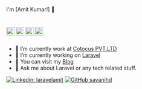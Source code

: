 I'm [Amit Kumar!] 👋

# <a href="https://twitter.com/HardikSavani19">
  # <img align="left" alt="Hardik's Twitter" width="22px" src="https://cdn.jsdelivr.net/npm/simple-icons@v3/icons/twitter.svg" />
# </a>
<a href="https://www.linkedin.com/in/laravelamit/">
  <img align="left" alt="Amit's Linkdein" width="22px" src="https://cdn.jsdelivr.net/npm/simple-icons@v3/icons/linkedin.svg" />
</a>
<a href="https://github.com/laravelamit">
  <img align="left" alt="Hardik's Github" width="22px" src="https://cdn.jsdelivr.net/npm/simple-icons@v3/icons/github.svg" />
</a>
<a href="https://www.facebook.com/amitwebsevent">
  <img align="left" alt="Hardik's Facebook" width="22px" src="https://cdn.jsdelivr.net/npm/simple-icons@v3/icons/facebook.svg" />
</a>

<br/>
<br/>

- 🔭 I’m currently work at [Cotocus PVT.LTD](https://www.cotocus.com/)
- 🔭 I’m currently working on [Laravel](http://laravel.com)
- 👯 You can visit my [Blog](https://laravelamit.medium.com/)
- 💬 Ask me about Laravel or any tech related stuff.


[![Linkedin: laravelamit](https://img.shields.io/badge/-laravelamit-blue?style=flat-square&logo=Linkedin&logoColor=white&link=https://www.linkedin.com/in/laravelamit/)](https://www.linkedin.com/in/laravelamit/)
[![GitHub savanihd](https://img.shields.io/github/followers/laravelamit?label=follow&style=social)](https://github.com/laravelamit)
# 
